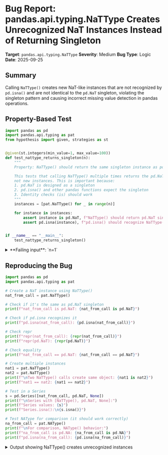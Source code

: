 # Bug Report: pandas.api.typing.NaTType Creates Unrecognized NaT Instances Instead of Returning Singleton

**Target**: `pandas.api.typing.NaTType`
**Severity**: Medium
**Bug Type**: Logic
**Date**: 2025-09-25

## Summary

Calling `NaTType()` creates new NaT-like instances that are not recognized by `pd.isna()` and are not identical to the `pd.NaT` singleton, violating the singleton pattern and causing incorrect missing value detection in pandas operations.

## Property-Based Test

```python
import pandas as pd
import pandas.api.typing as pat
from hypothesis import given, strategies as st


@given(st.integers(min_value=1, max_value=100))
def test_nattype_returns_singleton(n):
    """
    Property: NaTType() should return the same singleton instance as pd.NaT.

    This tests that calling NaTType() multiple times returns the pd.NaT singleton,
    not new instances. This is important because:
    1. pd.NaT is designed as a singleton
    2. pd.isna() and other pandas functions expect the singleton
    3. Identity checks (is) should work
    """
    instances = [pat.NaTType() for _ in range(n)]

    for instance in instances:
        assert instance is pd.NaT, f"NaTType() should return pd.NaT singleton, got different object"
        assert pd.isna(instance), f"pd.isna() should recognize NaTType() instances"


if __name__ == "__main__":
    test_nattype_returns_singleton()
```

<details>

<summary>
**Failing input**: `n=1`
</summary>
```
Traceback (most recent call last):
  File "/home/npc/pbt/agentic-pbt/worker_/9/hypo.py", line 25, in <module>
    test_nattype_returns_singleton()
    ~~~~~~~~~~~~~~~~~~~~~~~~~~~~~~^^
  File "/home/npc/pbt/agentic-pbt/worker_/9/hypo.py", line 7, in test_nattype_returns_singleton
    def test_nattype_returns_singleton(n):
                   ^^^
  File "/home/npc/miniconda/lib/python3.13/site-packages/hypothesis/core.py", line 2124, in wrapped_test
    raise the_error_hypothesis_found
  File "/home/npc/pbt/agentic-pbt/worker_/9/hypo.py", line 20, in test_nattype_returns_singleton
    assert instance is pd.NaT, f"NaTType() should return pd.NaT singleton, got different object"
           ^^^^^^^^^^^^^^^^^^
AssertionError: NaTType() should return pd.NaT singleton, got different object
Falsifying example: test_nattype_returns_singleton(
    n=1,  # or any other generated value
)
```
</details>

## Reproducing the Bug

```python
import pandas as pd
import pandas.api.typing as pat

# Create a NaT instance using NaTType()
nat_from_call = pat.NaTType()

# Check if it's the same as pd.NaT singleton
print(f"nat_from_call is pd.NaT: {nat_from_call is pd.NaT}")

# Check if pd.isna recognizes it
print(f"pd.isna(nat_from_call): {pd.isna(nat_from_call)}")

# Check repr
print(f"repr(nat_from_call): {repr(nat_from_call)}")
print(f"repr(pd.NaT): {repr(pd.NaT)}")

# Check equality
print(f"nat_from_call == pd.NaT: {nat_from_call == pd.NaT}")

# Create multiple instances
nat1 = pat.NaTType()
nat2 = pat.NaTType()
print(f"\nTwo NaTType() calls create same object: {nat1 is nat2}")
print(f"nat1 == nat2: {nat1 == nat2}")

# Test in a Series
s = pd.Series([nat_from_call, pd.NaT, None])
print(f"\nSeries with [NaTType(), pd.NaT, None]:")
print(f"Series values: {s}")
print(f"Series.isna():\n{s.isna()}")

# Test NAType for comparison (it should work correctly)
na_from_call = pat.NAType()
print(f"\nFor comparison, NAType() behavior:")
print(f"na_from_call is pd.NA: {na_from_call is pd.NA}")
print(f"pd.isna(na_from_call): {pd.isna(na_from_call)}")
```

<details>

<summary>
Output showing NaTType() creates unrecognized instances
</summary>
```
nat_from_call is pd.NaT: False
pd.isna(nat_from_call): False
repr(nat_from_call): NaT
repr(pd.NaT): NaT
nat_from_call == pd.NaT: False

Two NaTType() calls create same object: False
nat1 == nat2: False

Series with [NaTType(), pd.NaT, None]:
Series values: 0     NaT
1     NaT
2    None
dtype: object
Series.isna():
0    False
1     True
2     True
dtype: bool

For comparison, NAType() behavior:
na_from_call is pd.NA: True
pd.isna(na_from_call): True
```
</details>

## Why This Is A Bug

This violates expected behavior in multiple critical ways:

1. **Breaks Singleton Pattern**: `pd.NaT` is documented and designed as a singleton for missing datetime values. The NaTType class represents this type, yet calling `NaTType()` creates new instances instead of returning the singleton. Each call creates a distinct object (`nat1 is nat2` returns False).

2. **Missing Value Detection Fails**: The instances created by `NaTType()` are not recognized by `pd.isna()`, which is pandas' core function for detecting missing values. This causes silent data integrity issues where missing datetime values are not properly identified in data analysis operations.

3. **Inconsistent with NAType**: The analogous `NAType()` correctly returns the `pd.NA` singleton (`na_from_call is pd.NA` returns True). This inconsistency shows that NaTType's behavior is unintended and violates the established pattern in the pandas API.

4. **Series Operations Fail**: When NaTType() instances are used in pandas Series, the `isna()` method fails to recognize them as missing values, while it correctly identifies both `pd.NaT` and `None`. This breaks fundamental pandas operations for handling missing data.

5. **Equality Semantics Broken**: Two NaTType() instances are not equal to each other (`nat1 == nat2` returns False), and they're not equal to `pd.NaT`. This violates the expectation that all NaT values should be considered equal for missing value handling.

## Relevant Context

The `pandas.api.typing` module was created to provide classes necessary for type-hinting in user code. According to pandas documentation and GitHub issues, these classes consolidate type-related functionality in a consistent location. The module contains intermediate result classes that users encounter but should typically not instantiate directly.

Key observations:
- Both `NaTType` and `NAType` are exported in `pandas.api.typing` for type annotation purposes
- `NAType()` correctly implements singleton behavior by returning `pd.NA`
- `pd.NaT` is the established singleton for missing datetime values in pandas
- The NaTType class is implemented in Cython (`.pyx` file compiled to `.so`)
- Despite having the same type (`pandas._libs.tslibs.nattype.NaTType`), instances created by `NaTType()` are distinct objects

Documentation references:
- NaTType class docstring: "(N)ot-(A)-(T)ime, the time equivalent of NaN"
- pandas.api.typing module: Created for type-hinting purposes

## Proposed Fix

Since NaTType is implemented in Cython, the fix would need to modify the `__new__` method to return the singleton `pd.NaT` instead of creating new instances. The implementation should follow the pattern used by NAType:

```diff
# In pandas/_libs/tslibs/nattype.pyx (pseudo-code showing the concept)

cdef class NaTType:
    def __new__(cls):
-       # Current behavior: creates new instance
-       return super().__new__(cls)
+       # Fixed behavior: return singleton
+       from pandas import NaT
+       return NaT

    # Alternative stricter fix if instantiation should be prevented:
    def __new__(cls):
+       raise TypeError(
+           "NaTType should not be instantiated directly. "
+           "Use pd.NaT for the singleton instance."
+       )
```

The fix ensures that:
1. All NaTType() calls return the same pd.NaT singleton
2. pd.isna() correctly recognizes all instances
3. Consistency with NAType() behavior
4. Proper missing value handling in pandas operations